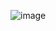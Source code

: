 ![image](https://user-images.githubusercontent.com/77121931/220386853-af3eeb70-7d8d-43c6-941d-66acdf4567e9.png)
